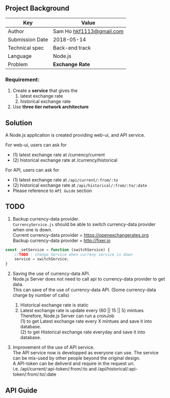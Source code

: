 ## Project Background

Key                 |   Value
------------------- | ---------------------
Author              |   Sam Ho <hkf1113@gmail.com>
Submission Date     |   2018-05-14
Technical spec      |   Back-end track
Language            |   Node.js
Problem             |   **Exchange Rate**

### Requirement: 
1. Create a **service** that gives the 
    1. latest exchange rate
    2. historical exchange rate 
2. Use **three tier network architecture**

## Solution
A Node.js application is created providing web-ui, and API service.

For web-ui, users can ask for 
- (1) latest exchange rate        at  /currency/current
- (2) historical exchange rate    at  /currency/historical

For API, users can ask for
- (1) latest exchange rate        at  `/api/current/:from/:to`
- (2) historical exchange rate    at  `/api/historical/:from/:to/:date`
- Please reference to `API Guide` section

## TODO
1. Backup currency-data provider. <br/>
`CurrencyService.js` should be able to switch currency-data provider when one is down. <br/>
Current currency-data provider = https://openexchangerates.org <br/>
Backup currency-data provider = http://fixer.io <br/>
```javascript
const _setService = function (switchService) {
    //TODO : change Service when curreny service is down
    service = switchService;
}
```
2. Saving the use of currency-data API. <br/>
Node.js Server does not need to call api to currency-data provider to get data.<br/>
This can save of the use of currency-data API. (Some currency-data charge by number of calls) <br/>
    1. Historical exchange rate is static
    2. Latest exchange rate is update every (60 || 15 || 5) mintues
Therefore, Node.js Server can run a cronJob <br/>
(1) to get Latest exchange rate every X mintues and save it into database.<br/>
(2) to get Historical exchange rate everyday and save it into database.

3. Improvement of the use of API service. <br/>
The API service now is developped as everyone can use. The service can be mis-used by other people beyond the original design. <br/>
A API-token can be deliverd and require in the request uri. <br/>
i.e. /api/current/:api-token/:from/:to and /api/historical/:api-token/:from/:to/:date
## API Guide